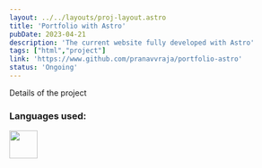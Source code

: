 ```yaml
---
layout: ../../layouts/proj-layout.astro
title: 'Portfolio with Astro'
pubDate: 2023-04-21
description: 'The current website fully developed with Astro'
tags: ["html","project"]
link: 'https://www.github.com/pranavvraja/portfolio-astro'
status: 'Ongoing'
---
```


Details of the project

<h3>Languages used:</h3>
<img src="/astro-icon-light.svg" width=50px>